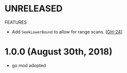 # UNRELEASED

FEATURES

* Add `SeekLowerBound` to allow for range scans. [[GH-24](https://github.com/hashicorp/go-immutable-radix/pull/24)]

# 1.0.0 (August 30th, 2018)

* go mod adopted
